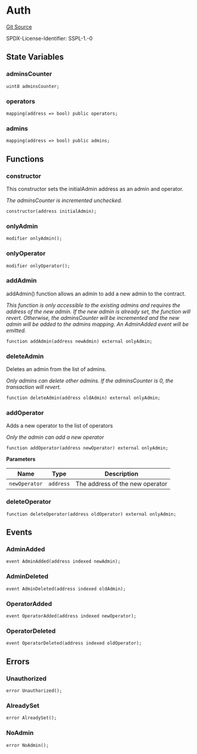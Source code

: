 # Auth
[Git Source](https://github.com/manifoldfinance/mevETH2/blob/3090c0b460080053b688ae3504dd322da59dd255/src/libraries/Auth.sol)

SPDX-License-Identifier: SSPL-1.-0


## State Variables
### adminsCounter

```solidity
uint8 adminsCounter;
```


### operators

```solidity
mapping(address => bool) public operators;
```


### admins

```solidity
mapping(address => bool) public admins;
```


## Functions
### constructor

This constructor sets the initialAdmin address as an admin and operator.

*The adminsCounter is incremented unchecked.*


```solidity
constructor(address initialAdmin);
```

### onlyAdmin


```solidity
modifier onlyAdmin();
```

### onlyOperator


```solidity
modifier onlyOperator();
```

### addAdmin

addAdmin() function allows an admin to add a new admin to the contract.

*This function is only accessible to the existing admins and requires the address of the new admin.
If the new admin is already set, the function will revert. Otherwise, the adminsCounter will be incremented and the new admin will be added to the admins
mapping. An AdminAdded event will be emitted.*


```solidity
function addAdmin(address newAdmin) external onlyAdmin;
```

### deleteAdmin

Deletes an admin from the list of admins.

*Only admins can delete other admins. If the adminsCounter is 0, the transaction will revert.*


```solidity
function deleteAdmin(address oldAdmin) external onlyAdmin;
```

### addOperator

Adds a new operator to the list of operators

*Only the admin can add a new operator*


```solidity
function addOperator(address newOperator) external onlyAdmin;
```
**Parameters**

|Name|Type|Description|
|----|----|-----------|
|`newOperator`|`address`|The address of the new operator|


### deleteOperator


```solidity
function deleteOperator(address oldOperator) external onlyAdmin;
```

## Events
### AdminAdded

```solidity
event AdminAdded(address indexed newAdmin);
```

### AdminDeleted

```solidity
event AdminDeleted(address indexed oldAdmin);
```

### OperatorAdded

```solidity
event OperatorAdded(address indexed newOperator);
```

### OperatorDeleted

```solidity
event OperatorDeleted(address indexed oldOperator);
```

## Errors
### Unauthorized

```solidity
error Unauthorized();
```

### AlreadySet

```solidity
error AlreadySet();
```

### NoAdmin

```solidity
error NoAdmin();
```

